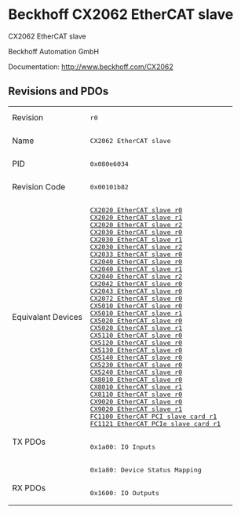 # Beckhoff CX2062 EtherCAT slave

CX2062 EtherCAT slave

Beckhoff Automation GmbH

Documentation: <a href="http://www.beckhoff.com/CX2062">http://www.beckhoff.com/CX2062</a>

## Revisions and PDOs
<table>
<tr >
<td class="first">Revision</td>
<td ><pre>r0</pre></td>
</tr>
<tr >
<td class="first">Name</td>
<td ><pre>CX2062 EtherCAT slave</pre></td>
</tr>
<tr >
<td class="first">PID</td>
<td ><pre>0x080e6034</pre></td>
</tr>
<tr >
<td class="first">Revision Code</td>
<td ><pre>0x00101b82</pre></td>
</tr>
<tr >
<td class="first">Equivalant Devices</td>
<td ><pre><a href="CX2020+EtherCAT+slave">CX2020 EtherCAT slave r0</a><br/><a href="CX2020+EtherCAT+slave">CX2020 EtherCAT slave r1</a><br/><a href="CX2020+EtherCAT+slave">CX2020 EtherCAT slave r2</a><br/><a href="CX2030+EtherCAT+slave">CX2030 EtherCAT slave r0</a><br/><a href="CX2030+EtherCAT+slave">CX2030 EtherCAT slave r1</a><br/><a href="CX2030+EtherCAT+slave">CX2030 EtherCAT slave r2</a><br/><a href="CX2033+EtherCAT+slave">CX2033 EtherCAT slave r0</a><br/><a href="CX2040+EtherCAT+slave">CX2040 EtherCAT slave r0</a><br/><a href="CX2040+EtherCAT+slave">CX2040 EtherCAT slave r1</a><br/><a href="CX2040+EtherCAT+slave">CX2040 EtherCAT slave r2</a><br/><a href="CX2042+EtherCAT+slave">CX2042 EtherCAT slave r0</a><br/><a href="CX2043+EtherCAT+slave">CX2043 EtherCAT slave r0</a><br/><a href="CX2072+EtherCAT+slave">CX2072 EtherCAT slave r0</a><br/><a href="CX5010+EtherCAT+slave">CX5010 EtherCAT slave r0</a><br/><a href="CX5010+EtherCAT+slave">CX5010 EtherCAT slave r1</a><br/><a href="CX5020+EtherCAT+slave">CX5020 EtherCAT slave r0</a><br/><a href="CX5020+EtherCAT+slave">CX5020 EtherCAT slave r1</a><br/><a href="CX5110+EtherCAT+slave">CX5110 EtherCAT slave r0</a><br/><a href="CX5120+EtherCAT+slave">CX5120 EtherCAT slave r0</a><br/><a href="CX5130+EtherCAT+slave">CX5130 EtherCAT slave r0</a><br/><a href="CX5140+EtherCAT+slave">CX5140 EtherCAT slave r0</a><br/><a href="CX5230+EtherCAT+slave">CX5230 EtherCAT slave r0</a><br/><a href="CX5240+EtherCAT+slave">CX5240 EtherCAT slave r0</a><br/><a href="CX8010+EtherCAT+slave">CX8010 EtherCAT slave r0</a><br/><a href="CX8010+EtherCAT+slave">CX8010 EtherCAT slave r1</a><br/><a href="CX8110+EtherCAT+slave">CX8110 EtherCAT slave r0</a><br/><a href="CX9020+EtherCAT+slave">CX9020 EtherCAT slave r0</a><br/><a href="CX9020+EtherCAT+slave">CX9020 EtherCAT slave r1</a><br/><a href="FC1100+EtherCAT+PCI+slave+card">FC1100 EtherCAT PCI slave card r1</a><br/><a href="FC1121+EtherCAT+PCIe+slave+card">FC1121 EtherCAT PCIe slave card r1</a></pre></td>
</tr>
<tr class="txpdo pdosection">
<td class="first" rowspan=2 valign=top>TX PDOs</td>
<td><pre>0x1a00: IO Inputs</pre></td>
<td></td>
</tr>
<tr class="txpdo pdosection">
<td ><pre>0x1a80: Device Status Mapping</pre></td>
</tr>
<tr class="rxpdo pdosection">
<td class="first" rowspan=1 valign=top>RX PDOs</td>
<td><pre>0x1600: IO Outputs</pre></td>
<td></td>
</tr>
</table>
